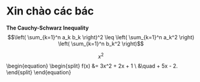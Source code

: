 # Xin chào các bác
**The Cauchy-Schwarz Inequality**
$$\left( \sum_{k=1}^n a_k b_k \right)^2 \leq \left( \sum_{k=1}^n a_k^2 \right) \left( \sum_{k=1}^n b_k^2 \right)$$

$$ x^2 $$
\begin{equation}
\begin{split}
    f(x) &= 3x^2 + 2x + 1 \\
         &\quad + 5x - 2.
\end{split}
\end{equation}
